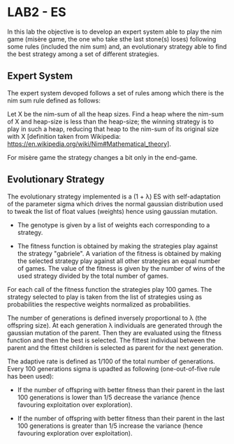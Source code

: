 
# LAB2 - ES

In this lab the objective is to develop an expert system able to play the nim game (misère game, the one who take sthe last stone(s) loses) following some rules (included the nim sum) and, an evolutionary strategy able to find the best strategy among a set of different strategies. 

## Expert System

The expert system devoped follows a set of rules among which there is the nim sum rule defined as follows:

Let X be the nim-sum of all the heap sizes. Find a heap where the nim-sum of X and heap-size is less than the heap-size; the winning strategy is to play in such a heap, reducing that heap to the nim-sum of its original size with X [definition taken from Wikipedia: https://en.wikipedia.org/wiki/Nim#Mathematical_theory].

For misère game the strategy changes a bit only in the end-game.

## Evolutionary Strategy

The evolutionary strategy implemented is a (1 + λ) ES with self-adaptation of the parameter sigma which drives the normal gaussian distribution used to tweak the list of float values (weights) hence using gaussian mutation.

- The genotype is given by a list of weights each corresponding to a strategy. 

- The fitness function is obtained by making the strategies play against the strategy "gabriele". A variation of the fitness is obtained by making the selected strategy play against all other strategies an equal number of games. The value of the fitness is given by the number of wins of the used strategy divided by the total number of games.

For each call of the fitness function the strategies play 100 games. The strategy selected to play is taken from the list of strategies using as probabilities the respective weights normalized as probabilities.

The number of generations is defined inversely proportional to λ (the offspring size). At each generation λ individuals are generated through the gaussian mutation of the parent. Then they are evaluated using the fitness function and then the best is selected. The fittest individual between the parent and the fittest children is selected as parent for the next generation.

The adaptive rate is defined as 1/100 of the total number of generations. Every 100 generations sigma is upadted as following (one-out-of-five rule has been used):

- If the number of offspring with better fitness than their parent in the last 100 generations is lower than 1/5 decrease the variance (hence favouring exploitation over exploration).

- If the number of offspring with better fitness than their parent in the last 100 generations is greater than 1/5 increase the variance (hence favouring exploration over exploitation).
